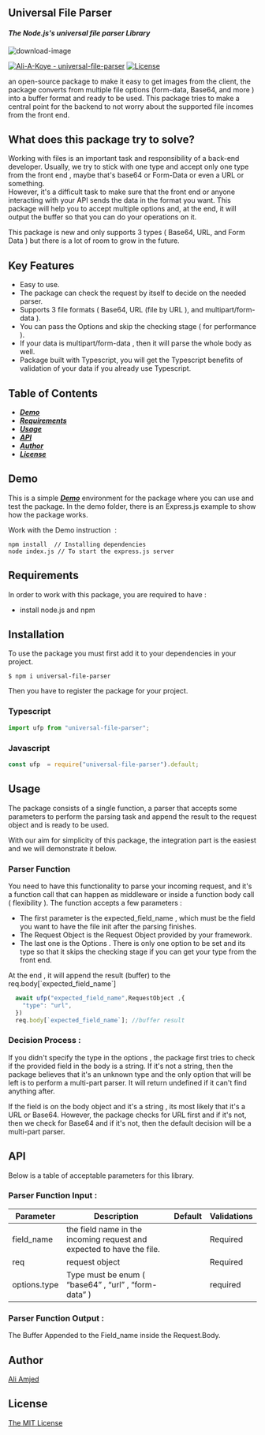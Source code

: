 ## Universal File Parser

#### _The Node.js's universal file parser Library_

![download-image](https://tyrrrz.me/blog/monadic-parser-combinators/cover.png)

[![Ali-A-Koye - universal-file-parser ](https://img.shields.io/static/v1?label=Ali-A-Koye&message=universal-file-parser&color=yellow&logo=github)](https://github.com/Ali-A-Koye/universal-file-parser) [![License](https://img.shields.io/badge/License-MIT-blue)](https://github.com/Ali-A-Koye/universal-file-parser/blob/master/LICENSE)

an open-source package to make it easy to get images from the client, the package converts from multiple file options (form-data, Base64, and more ) into a buffer format and ready to be used. This package tries to make a central point for the backend to not worry about the supported file incomes from the front end.

## What does this package try to solve?

Working with files is an important task and responsibility of a back-end developer. Usually, we try to stick with one type and accept only one type from the front end , maybe that's base64 or Form-Data or even a URL or something.  
However, it's a difficult task to make sure that the front end or anyone interacting with your API sends the data in the format you want. This package will help you to accept multiple options and, at the end, it will output the buffer so that you can do your operations on it.

This package is new and only supports 3 types ( Base64, URL, and Form Data ) but there is a lot of room to grow in the future.

## Key Features

*   Easy to use.
*   The package can check the request by itself to decide on the needed parser.
*   Supports 3 file formats ( Base64, URL (file by URL ), and multipart/form-data ).
*   You can pass the Options and skip the checking stage ( for performance ).
*   If your data is multipart/form-data , then it will parse the whole body as well.
*   Package built with Typescript, you will get the Typescript benefits of validation of your data if you already use Typescript.

## Table of Contents

*   [_**Demo**_](#demo)
*   [_**Requirements**_](#requirements)
*   [_**Usage**_](#usage)
*   [_**API**_](#api)
*   [_**Author**_](#authors-&&-Contributors)
*   [_**License**_](#license)

## Demo

This is a simple [_**Demo**_](https://github.com/Ali-A-Koye/universal-file-parser/tree/master/demo) environment for the package where you can use and test the package. In the demo folder, there is an Express.js example to show how the package works.

Work with the Demo instruction  :

```plaintext
npm install  // Installing dependencies
node index.js // To start the express.js server
```

## Requirements

In order to work with this package, you are required to have :

*   install node.js and npm

## Installation

To use the package you must first add it to your dependencies in your project.

```plaintext
$ npm i universal-file-parser
```

Then you have to register the package for your project.

### Typescript

```javascript
import ufp from "universal-file-parser";
```

### Javascript

```javascript
const ufp  = require("universal-file-parser").default;
```

## Usage

The package consists of a single function, a parser that accepts some parameters to perform the parsing task and append the result to the request object and is ready to be used.

With our aim for simplicity of this package, the integration part is the easiest and we will demonstrate it below.  

### Parser Function

You need to have this functionality to parse your incoming request, and it's a function call that can happen as middleware or inside a function body call ( flexibility ). The function accepts a few parameters :

*   The first parameter is the expected\_field\_name , which must be the field you want to have the file init after the parsing finishes.
*   The Request Object is the Request Object provided by your framework.
*   The last one is the Options . There is only one option to be set and its type so that it skips the checking stage if you can get your type from the front end.

At the end , it will append the result (buffer) to the req.body\[\`expected\_field\_name\`\]

```javascript
  await ufp("expected_field_name",RequestObject ,{
    "type": "url",
  })
  req.body[`expected_field_name`]; //buffer result
```

### Decision Process :

If you didn't specify the type in the options , the package first tries to check if the provided field in the body is a string. If it's not a string, then the package believes that it's an unknown type and the only option that will be left is to perform a multi-part parser. It will return undefined if it can't find anything after.

If the field is on the body object and it's a string , its most likely that it's a URL or Base64. However, the package checks for URL first and if it's not, then we check for Base64 and if it's not, then the default decision will be a multi-part parser.

## API

Below is a table of acceptable parameters for this library.

### Parser Function Input :

| Parameter | Description | Default | Validations |
| --- | --- | --- | --- |
| field\_name | the field name in the incoming request and expected to have the file. |   | Required |
| req | request object  |   | Required |
| options.type | Type must be enum ( “base64” , “url” , “form-data” ) |   | required |

### Parser Function Output : 

The Buffer Appended to the Field\_name inside the Request.Body.

## Author

[Ali Amjed](https://github.com/Ali-A-Koye)

## License

[The MIT License](http://opensource.org/licenses/MIT)